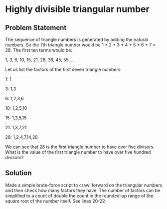 # Highly divisible triangular number

## Problem Statement

The sequence of triangle numbers is generated by adding the natural numbers. So the 7th triangle number would be 1 + 2 + 3 + 4 + 5 + 6 + 7 = 28. The first ten terms would be:

1, 3, 6, 10, 15, 21, 28, 36, 45, 55, ...

Let us list the factors of the first seven triangle numbers:

1: 1

3: 1,3

6: 1,2,3,6

10: 1,2,5,10

15: 1,3,5,15

21: 1,3,7,21

28: 1,2,4,7,14,28

We can see that 28 is the first triangle number to have over five divisors. What is the value of the first triangle number to have over five hundred divisors?


## Solution
Made a simple brute-force script to crawl forward on the triangular numbers and then check how many factors they have. The number of factors can be simplified to a count of double the count in the rounded-up range of the square root of the number itself. See lines 20-22